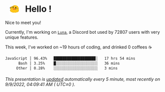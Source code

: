 <h1>   <img src="./spoinky.gif" style="vertical-align:middle;" width="30px">   Hello ! </h1>

Nice to meet you!

Currently, I'm working on <a href='https://github.com/Asgarrrr/Luna'>`Luna`</a>, a Discord bot used by 72807 users with very unique features.

This week, I've worked on ~19 hours of coding, and drinked 0 coffees ☕

```
JavaScript │ 96.43%   ███████████████████░   17 hrs 54 mins
      Bash │ 3.25%    █░░░░░░░░░░░░░░░░░░░   36 mins
     Other │ 0.28%    ░░░░░░░░░░░░░░░░░░░░   3 mins
```

###### This presentation is [updated](https://github.com/Asgarrrr) automatically every 5 minute, most recently on 9/9/2022, 04:09:41 AM ( UTC±0 ).